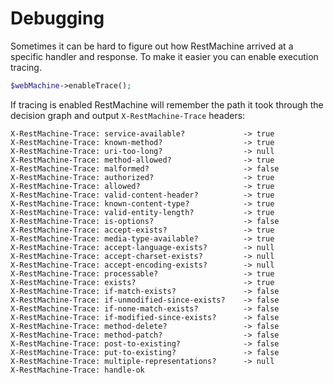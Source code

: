 # Debugging

Sometimes it can be hard to figure out how RestMachine arrived at a specific handler and response. To make it easier
you can enable execution tracing.

```php
$webMachine->enableTrace();
```

If tracing is enabled RestMachine will remember the path it took through the decision graph and output `X-RestMachine-Trace` headers:

```
X-RestMachine-Trace: service-available?             -> true
X-RestMachine-Trace: known-method?                  -> true
X-RestMachine-Trace: uri-too-long?                  -> null
X-RestMachine-Trace: method-allowed?                -> true
X-RestMachine-Trace: malformed?                     -> false
X-RestMachine-Trace: authorized?                    -> true
X-RestMachine-Trace: allowed?                       -> true
X-RestMachine-Trace: valid-content-header?          -> true
X-RestMachine-Trace: known-content-type?            -> true
X-RestMachine-Trace: valid-entity-length?           -> true
X-RestMachine-Trace: is-options?                    -> false
X-RestMachine-Trace: accept-exists?                 -> true
X-RestMachine-Trace: media-type-available?          -> true
X-RestMachine-Trace: accept-language-exists?        -> null
X-RestMachine-Trace: accept-charset-exists?         -> null
X-RestMachine-Trace: accept-encoding-exists?        -> null
X-RestMachine-Trace: processable?                   -> true
X-RestMachine-Trace: exists?                        -> true
X-RestMachine-Trace: if-match-exists?               -> false
X-RestMachine-Trace: if-unmodified-since-exists?    -> false
X-RestMachine-Trace: if-none-match-exists?          -> false
X-RestMachine-Trace: if-modified-since-exists?      -> false
X-RestMachine-Trace: method-delete?                 -> false
X-RestMachine-Trace: method-patch?                  -> false
X-RestMachine-Trace: post-to-existing?              -> false
X-RestMachine-Trace: put-to-existing?               -> false
X-RestMachine-Trace: multiple-representations?      -> null
X-RestMachine-Trace: handle-ok
```
